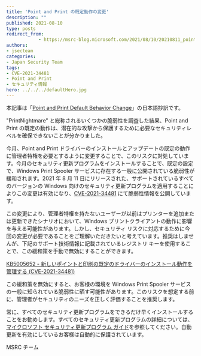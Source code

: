 ```yaml
---
title: 'Point and Print の既定動作の変更'
description: ""
published: 2021-08-10
type: posts
redirect_from:
            - https://msrc-blog.microsoft.com/2021/08/10/20210811_pointandprint/
authors:
- jsecteam
categories:
- Japan Security Team
tags:
- CVE-2021-34481
- Point and Print
- セキュリティ情報
hero: ../../../defaultHero.jpg
---
```

本記事は「[Point and Print Default Behavior Change](https://aka.ms/PointPrintMSRCBlog)」の日本語抄訳です。

"PrintNightmare" と総称されるいくつかの脆弱性を調査した結果、Point and Print の既定の動作は、潜在的な攻撃から保護するために必要なセキュリティレベルを確保できないことが分かりました。

今月、Point and Print ドライバーのインストールとアップデートの既定の動作に管理者特権を必要とするように変更することで、このリスクに対処しています。今月のセキュリティ更新プログラムをインストールすることで、既定の設定で、Windows Print Spooler サービスに存在する一般に公開されている脆弱性が緩和されます。2021 年 8 月 11 日にリリースされた、サポートされているすべてのバージョンの Windows 向けのセキュリティ更新プログラムを適用することによりこの変更は有効になり、[CVE-2021-34481](https://msrc.microsoft.com/update-guide/vulnerability/CVE-2021-34481) にて脆弱性情報を公開しています。

この変更により、管理者特権を持たないユーザーが以前はプリンターを追加または更新できたシナリオにおいて、Windows プリントクライアントの動作に影響を与える可能性があります。しかし、セキュリティ リスクに対応するために今回の変更が必要であることをご理解いただきたいと考えています。推奨はしませんが、下記のサポート技術情報に記載されているレジストリ キーを使用することで、この緩和策を手動で無効にすることができます。

[KB5005652 - 新しいポイントと印刷の既定のドライバーのインストール動作を管理する (CVE-2021-34481)](http://support.microsoft.com/ja-jp/help/5005652)

この緩和策を無効にすると、お客様の環境を Windows Print Spooler サービスの一般に知られている脆弱性に晒す可能性があります。このリスクを想定する前に、管理者がセキュリティのニーズを正しく評価することを推奨します。

常に、すべてのセキュリティ更新プログラムをできるだけ早くインストールすることをお勧めします。すべてのセキュリティ更新プログラムの詳細については、[マイクロソフト セキュリティ更新プログラム ガイド](https://aka.ms/sug)を参照してください。自動更新を有効にしているお客様は自動的に保護されています。

MSRC チーム
